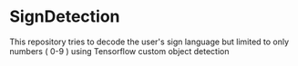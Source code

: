 # SignDetection
This repository tries to decode the user's sign language but limited to only numbers ( 0-9 ) using Tensorflow custom object detection
